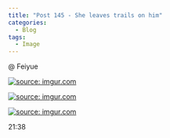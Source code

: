 ```yaml
---
title: "Post 145 - She leaves trails on him"
categories:
  - Blog
tags:
  - Image
---
```


@ Feiyue

<a href="https://imgur.com/fkdE5mV"><img src="https://i.imgur.com/fkdE5mV.jpg" title="source: imgur.com" /></a>

<a href="https://imgur.com/yrhO1Gf"><img src="https://i.imgur.com/yrhO1Gf.jpg" title="source: imgur.com" /></a>

<a href="https://imgur.com/AuR7Rw0"><img src="https://i.imgur.com/AuR7Rw0.jpg" title="source: imgur.com" /></a>

21:38

<script src="https://utteranc.es/client.js"
        repo="serendipityinlife/serendipityinlife.github.io"
        issue-term="pathname"
        theme="github-light"
        crossorigin="anonymous"
        async>
</script>
